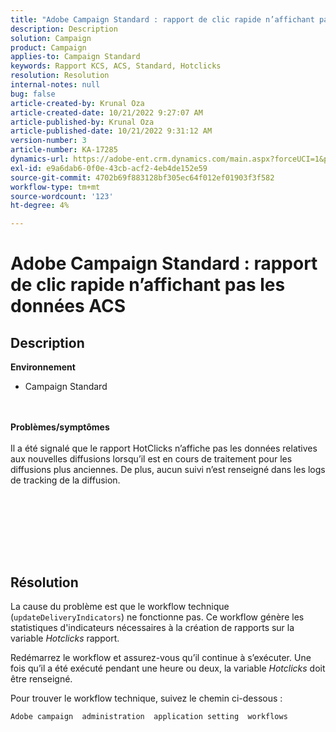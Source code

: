 ```yaml
---
title: "Adobe Campaign Standard : rapport de clic rapide n’affichant pas de données ACS"
description: Description
solution: Campaign
product: Campaign
applies-to: Campaign Standard
keywords: Rapport KCS, ACS, Standard, Hotclicks
resolution: Resolution
internal-notes: null
bug: false
article-created-by: Krunal Oza
article-created-date: 10/21/2022 9:27:07 AM
article-published-by: Krunal Oza
article-published-date: 10/21/2022 9:31:12 AM
version-number: 3
article-number: KA-17285
dynamics-url: https://adobe-ent.crm.dynamics.com/main.aspx?forceUCI=1&pagetype=entityrecord&etn=knowledgearticle&id=610d9583-2251-ed11-bba2-0022480867fb
exl-id: e9a6dab6-0f0e-43cb-acf2-4eb4de152e59
source-git-commit: 4702b69f883128bf305ec64f012ef01903f3f582
workflow-type: tm+mt
source-wordcount: '123'
ht-degree: 4%

---
```


# Adobe Campaign Standard : rapport de clic rapide n’affichant pas les données ACS

## Description

<b>Environnement</b>
- Campaign Standard

<br> <br><b>Problèmes/symptômes</b><br> <br>Il a été signalé que le rapport HotClicks n’affiche pas les données relatives aux nouvelles diffusions lorsqu’il est en cours de traitement pour les diffusions plus anciennes. De plus, aucun suivi n’est renseigné dans les logs de tracking de la diffusion.<br> <br>

<br> <br>

<br> 

## Résolution


La cause du problème est que le workflow technique (`updateDeliveryIndicators`) ne fonctionne pas. Ce workflow génère les statistiques d&#39;indicateurs nécessaires à la création de rapports sur la variable *Hotclicks* rapport.

Redémarrez le workflow et assurez-vous qu’il continue à s’exécuter. Une fois qu’il a été exécuté pendant une heure ou deux, la variable *Hotclicks* doit être renseigné.



Pour trouver le workflow technique, suivez le chemin ci-dessous :

`Adobe campaign  administration  application setting  workflows`
